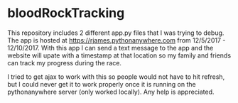 # bloodRockTracking

This repository includes 2 different app.py files that I was trying to debug. The app is hosted at https://rjames.pythonanywhere.com from 12/5/2017 - 12/10/2017. With this app I can send a text message to the app and the website will upate with a timestamp at that location so my family and friends can track my progress during the race. 

I tried to get ajax to work with this so people would not have to hit refresh, but I could never get it to work properly once it is running on the pythonanywhere server (only worked locally). Any help is appreciated.
